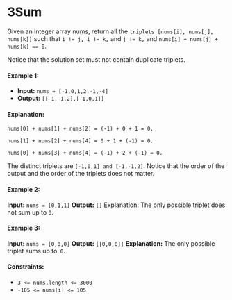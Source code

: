 # 3Sum
Given an integer array nums, return all the `triplets [nums[i], nums[j], nums[k]]` such that `i != j, i != k,` and `j != k,` and `nums[i] + nums[j] + nums[k] == 0`.

Notice that the solution set must not contain duplicate triplets.

#### Example 1:
- **Input:** `nums = [-1,0,1,2,-1,-4]`
- **Output:** `[[-1,-1,2],[-1,0,1]]`

#### Explanation:
`nums[0] + nums[1] + nums[2] = (-1) + 0 + 1 = 0.`

`nums[1] + nums[2] + nums[4] = 0 + 1 + (-1) = 0.`

`nums[0] + nums[3] + nums[4] = (-1) + 2 + (-1) = 0.`

The distinct triplets are `[-1,0,1] and [-1,-1,2]`.
Notice that the order of the output and the order of the triplets does not matter.
#### Example 2:
**Input:** `nums = [0,1,1]`
**Output:** `[]`
Explanation: The only possible triplet does not sum up to `0`.

#### Example 3:
**Input:** `nums = [0,0,0]`
**Output:** `[[0,0,0]]`
**Explanation:** The only possible triplet sums up to` 0`.

#### Constraints:
- `3 <= nums.length <= 3000`
- `-105 <= nums[i] <= 105`